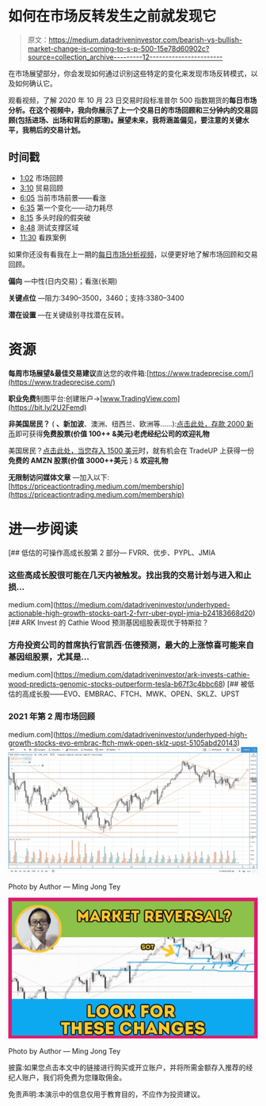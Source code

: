 # 如何在市场反转发生之前就发现它

> 原文：<https://medium.datadriveninvestor.com/bearish-vs-bullish-market-change-is-coming-to-s-p-500-15e78d60902c?source=collection_archive---------12----------------------->

在市场展望部分，你会发现如何通过识别这些特定的变化来发现市场反转模式，以及如何确认它。

观看视频，了解 2020 年 10 月 23 日交易时段标准普尔 500 指数期货的**每日市场分析。在这个视频中，我向你展示了上一个交易日的市场回顾和三分钟内的交易回顾(包括进场、出场和背后的原理)。展望未来，我将涵盖偏见，要注意的关键水平，我稍后的交易计划。**

## 时间戳

*   [1:02](https://www.youtube.com/watch?v=l5tLwh76VFI&t=62s) 市场回顾
*   [3:10](https://www.youtube.com/watch?v=l5tLwh76VFI&t=190s) 贸易回顾
*   [6:05](https://www.youtube.com/watch?v=l5tLwh76VFI&t=365s) 当前市场前景——看涨
*   [6:35](https://www.youtube.com/watch?v=l5tLwh76VFI&t=395s) 第一个变化——动力耗尽
*   [8:15](https://www.youtube.com/watch?v=l5tLwh76VFI&t=495s) 多头时段的假突破
*   [8:48](https://www.youtube.com/watch?v=l5tLwh76VFI&t=528s) 测试支撑区域
*   [11:30](https://www.youtube.com/watch?v=l5tLwh76VFI&t=690s) 看跌案例

如果你还没有看我在上一期的[每日市场分析视频](https://www.youtube.com/watch?v=lzqOnbsWfmc)，以便更好地了解市场回顾和交易回顾。

**偏向** —中性(日内交易)；看涨(长期)

**关键点位** —阻力:3490–3500，3460；支持:3380–3400

**潜在设置** —在关键级别寻找潜在反转。

# 资源

**每周市场展望&最佳交易建议**直达您的收件箱:[https://www.tradeprecise.com/](https://www.tradeprecise.com/)

**职业免费**制图平台:创建账户→[www.TradingView.com](https://bit.ly/2U2Femd)

**非美国居民？** ( **、新加波**、澳洲、纽西兰、欧洲等……):[点击此处，存款 2000 新币](https://ji.hn/sgtiger)即可获得**免费股票(价值 100++ &美元)老虎经纪公司的欢迎礼物**

美国居民？[点击此处，当您存入 1500 美元](https://ji.hn/ustradeup)时，就有机会在 TradeUP 上获得一份**免费的 AMZN 股票(价值 3000++美元** ) & **欢迎礼物**

**无限制访问媒体文章** —加入以下:[https://priceactiontrading.medium.com/membership](https://priceactiontrading.medium.com/membership)

# 进一步阅读

[](https://medium.com/datadriveninvestor/underhyped-actionable-high-growth-stocks-part-2-fvrr-uber-pypl-jmia-b24183668d20) [## 低估的可操作高成长股第 2 部分— FVRR、优步、PYPL、JMIA

### 这些高成长股很可能在几天内被触发。找出我的交易计划与进入和止损…

medium.com](https://medium.com/datadriveninvestor/underhyped-actionable-high-growth-stocks-part-2-fvrr-uber-pypl-jmia-b24183668d20) [](https://medium.com/datadriveninvestor/ark-invests-cathie-wood-predicts-genomic-stocks-outperform-tesla-b67f3c4bbc68) [## ARK Invest 的 Cathie Wood 预测基因组股表现优于特斯拉？

### 方舟投资公司的首席执行官凯西·伍德预测，最大的上涨惊喜可能来自基因组股票，尤其是…

medium.com](https://medium.com/datadriveninvestor/ark-invests-cathie-wood-predicts-genomic-stocks-outperform-tesla-b67f3c4bbc68) [](https://medium.com/datadriveninvestor/underhyped-high-growth-stocks-evo-embrac-ftch-mwk-open-sklz-upst-5105abd20143) [## 被低估的高成长股——EVO、EMBRAC、FTCH、MWK、OPEN、SKLZ、UPST

### 2021 年第 2 周市场回顾

medium.com](https://medium.com/datadriveninvestor/underhyped-high-growth-stocks-evo-embrac-ftch-mwk-open-sklz-upst-5105abd20143) ![](img/277fd817e4970bc791e63169b262929f.png)

Photo by Author — Ming Jong Tey

![](img/a7cb9d1f80a254ef296fedd375fefae0.png)

Photo by Author — Ming Jong Tey

披露:如果您点击本文中的链接进行购买或开立账户，并将所需金额存入推荐的经纪人账户，我们将免费为您赚取佣金。

免责声明:本演示中的信息仅用于教育目的，不应作为投资建议。